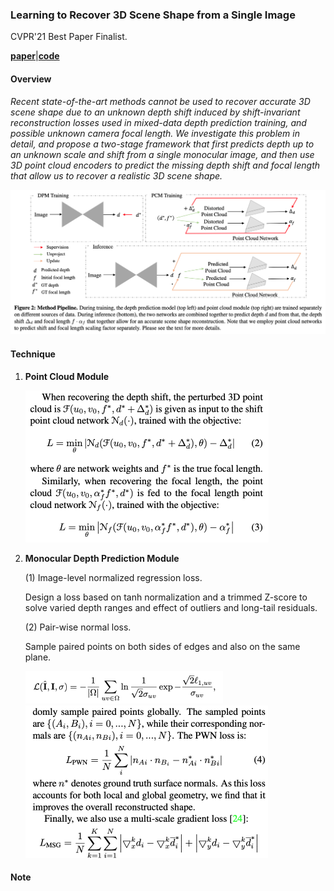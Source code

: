 ### Learning to Recover 3D Scene Shape from a Single Image

CVPR'21 Best Paper Finalist.

[**paper**](https://arxiv.org/abs/2012.09365)|[**code**](https://github.com/aim-uofa/AdelaiDepth)

#### **Overview**

*Recent state-of-the-art methods cannot be used to recover accurate 3D scene shape due to an unknown depth shift induced by shift-invariant reconstruction losses used in mixed-data depth prediction training, and possible unknown camera focal length. We investigate this problem in detail, and propose a two-stage framework that first predicts depth up to an unknown scale and shift from a single monocular image, and then use 3D point cloud encoders to predict the missing depth shift and focal length that allow us to recover a realistic 3D scene shape.*

<img src="img/LearnRec1.png" style="zoom:50%;" />

#### **Technique**

1. **Point Cloud Module**

   <img src="img/LearnRec2.png" style="zoom:50%;" />

2. **Monocular Depth Prediction Module**

   (1) Image-level normalized regression loss.

   Design a loss based on tanh normalization and a trimmed Z-score to solve varied depth ranges and effect of outliers and long-tail residuals.

   (2) Pair-wise normal loss.

   Sample paired points on both sides of edges and  also on the same plane. 

   <img src="img/unsupsym4.png" style="zoom:50%;" />

   <img src="img/LearnRec3.png" style="zoom:50%;" />

   


#### **Note**



